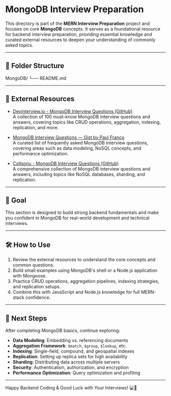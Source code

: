 # MongoDB Interview Preparation

This directory is part of the **MERN Interview Preparation** project and focuses on core **MongoDB** concepts. It serves as a foundational resource for backend interview preparation, providing essential knowledge and curated external resources to deepen your understanding of commonly asked topics.

---

## 📁 Folder Structure

MongoDB/
└── README.md

---

## 🔗 External Resources

- [Devinterview.io - MongoDB Interview Questions (GitHub)](https://github.com/Devinterview-io/mongodb-interview-questions)  
  A collection of 100 must-know MongoDB interview questions and answers, covering topics like CRUD operations, aggregation, indexing, replication, and more.

- [MongoDB Interview Questions — Gist by Paul Franco](https://gist.github.com/paulfranco/7436965eb26b9bb1310736f2bd6b6905)  
  A curated list of frequently asked MongoDB interview questions, covering areas such as data modeling, NoSQL concepts, and performance optimization.

- [Collsonu - MongoDB Interview Questions (GitHub)](https://github.com/collsonu/mongodb-interview-questions)  
  A comprehensive collection of MongoDB interview questions and answers, including topics like NoSQL databases, sharding, and replication.

---

## 🎯 Goal

This section is designed to build strong backend fundamentals and make you confident in MongoDB for real-world development and technical interviews.

---

## 🛠️ How to Use

1. Review the external resources to understand the core concepts and common questions.
2. Build small examples using MongoDB's shell or a Node.js application with Mongoose.
3. Practice CRUD operations, aggregation pipelines, indexing strategies, and replication setups.
4. Combine this with JavaScript and Node.js knowledge for full MERN-stack confidence.

---

## 🚀 Next Steps

After completing MongoDB basics, continue exploring:

- **Data Modeling**: Embedding vs. referencing documents
- **Aggregation Framework**: `$match`, `$group`, `$lookup`, etc.
- **Indexing**: Single-field, compound, and geospatial indexes
- **Replication**: Setting up replica sets for high availability
- **Sharding**: Distributing data across multiple servers
- **Security**: Authentication, authorization, and encryption
- **Performance Optimization**: Query optimization and profiling

---

Happy Backend Coding & Good Luck with Your Interviews! 💻🚀
